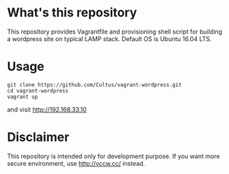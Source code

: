 # What's this repository

This repository provides Vagrantfile and provisioning shell script for building a wordpress site on typical LAMP stack. Default OS is Ubuntu 16.04 LTS.

# Usage

```
git clone https://github.com/Cultus/vagrant-wordpress.git
cd vagrant-wordpress
vagrant up
```
and visit http://192.168.33.10

# Disclaimer

This repository is intended only for development purpose.
If you want more secure environment, use http://vccw.cc/ instead.
